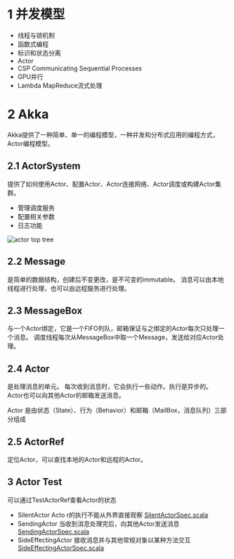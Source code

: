 # 1 并发模型

- 线程与锁机制
- 函数式编程
- 标识和状态分离
- Actor
- CSP Communicating Sequential Processes
- GPU并行
- Lambda MapReduce流式处理

# 2 Akka

Akka提供了一种简单、单一的编程模型，一种并发和分布式应用的编程方式，Actor编程模型。

## 2.1 ActorSystem

提供了如何使用Actor、配置Actor、Actor连接网络、Actor调度或构建Actor集群。

- 管理调度服务
- 配置相关参数
- 日志功能

![actor top tree](https://doc.akka.io/docs/akka/current/typed/guide/diagrams/actor_top_tree.png)

## 2.2 Message

是简单的数据结构，创建后不变更改，是不可变的immutable。 消息可以由本地线程进行处理，也可以由远程服务进行处理。

## 2.3 MessageBox

与一个Actor绑定，它是一个FIFO列队，邮箱保证与之绑定的Actor每次只处理一个消息。 调度线程每次从MessageBox中取一个Message，发送给对应Actor处理。

## 2.4 Actor

是处理消息的单元。 每次收到消息时，它会执行一些动作。执行是异步的。 Actor也可以向其他Actor的邮箱发送消息。

Actor 是由状态（State）、行为（Behavior）和邮箱（MailBox，消息队列）三部分组成

## 2.5 ActorRef

定位Actor，可以查找本地的Actor和远程的Actor。

## 3 Actor Test

可以通过TestActorRef查看Actor的状态

- SilentActor Acto r的执行不能从外界直接观察 [SilentActorSpec.scala](actor/src/test/scala/org/example/actor/SilentActorSpec.scala)
- SendingActor
  当收到消息处理完后，向其他Actor发送消息 [SendingActorSpec.scala](actor/src/test/scala/org/example/actor/SendingActorSpec.scala)
- SideEffectingActor
  接收消息并与其他常规对象以某种方法交互 [SideEffectingActorSpec.scala](actor/src/test/scala/org/example/actor/SideEffectingActorSpec.scala)